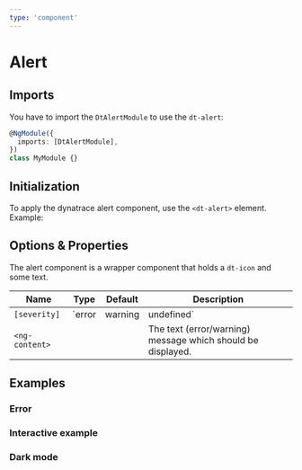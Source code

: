 ```yaml
---
type: 'component'
---
```


# Alert

## Imports

You have to import the `DtAlertModule` to use the `dt-alert`:

```typescript
@NgModule({
  imports: [DtAlertModule],
})
class MyModule {}
```

## Initialization

To apply the dynatrace alert component, use the `<dt-alert>` element. Example:

<docs-source-example example="AlertWarningExample"></docs-source-example>

## Options & Properties

The alert component is a wrapper component that holds a `dt-icon` and some text.

| Name           | Type                          | Default     | Description                                                 |
| -------------- | ----------------------------- | ----------- | ----------------------------------------------------------- |
| `[severity]`   | `error | warning | undefined` | `undefined` | Sets the alert severity                                     |
| `<ng-content>` |                               |             | The text (error/warning) message which should be displayed. |

## Examples

### Error

<docs-source-example example="AlertErrorExample"></docs-source-example>

### Interactive example

<docs-source-example example="AlertInteractiveExample"></docs-source-example>

### Dark mode

<docs-source-example example="AlertDarkExample" themedark="true"></docs-source-example>
